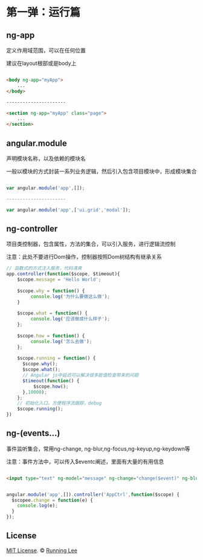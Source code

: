 # 第一弹：运行篇

## ng-app

定义作用域范围，可以在任何位置

建议在layout根部或是body上

```html

<body ng-app="myApp">
    ...
</body>

----------------------

<section ng-app="myApp" class="page">
    ...
</section>

```

## angular.module

 声明模块名称，以及依赖的模块名
 
 一般以模块的方式封装一系列业务逻辑，然后引入包含项目模块中，形成模块集合
 
```js

var angular.module('app',[]);

----------------------

var angular.module('app',['ui.grid','modal']);

```

## ng-controller

项目类控制器，包含属性，方法的集合，可以引入服务，进行逻辑流控制

注意：此处不要进行Dom操作，控制器按照Dom树结构有继承关系

```js
// 函数式的方式注入服务，代码清爽
app.controller(function($scope, $timeout){
    $scope.message = 'Hello World';
    
    $scope.why = function() {
         console.log('为什么要做这么做');
    }
 
    $scope.what = function() {
         console.log('应该做成什么样子');
    };
    
    $scope.how = function() {
         console.log('怎么去做');
    };
    
    $scope.running = function() {
      $scope.why();
      $scope.what();
      // Angular js中延迟可以解决很多脏值检查带来的问题
      $timeout(function() {
          $scope.how();
      },10000);
    };
    // 初始化入口，方便程序流跟踪，debug
    $scope.running();
})

```

## ng-(events...)

事件监听集合，常用ng-change, ng-blur,ng-focus,ng-keyup,ng-keydown等

注意：事件方法中，可以传入$eventc阐述，里面有大量的有用信息

```html

<input type="text" ng-model="message" ng-change="change($event)" ng-blur="blur()">

```

```js

angular.module('app',[]).controller('AppCtrl',function($scope) {
  $scopee.change = function(e) {
    console.log(e);
  }
});

```

## License

[MIT License](https://opensource.org/licenses/mit-license.html). ©  [Running Lee](mailto:lihui870920@gmail.com)